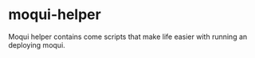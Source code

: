 # moqui-helper
Moqui helper contains come scripts that make life easier with running an deploying moqui.
